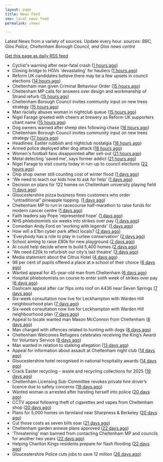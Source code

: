 ```yaml
---
layout: page
title: News Feed
seo: local news feed
permalink: /news

---
```


Latest News from a variety of sources. Update every hour.
_sources: BBC, Glos Police, Cheltenham Borough Council, and Glos news centre_

[Get this page as daily RSS feed](/daily.rss)

<!-- news_marker starts -->
- Cyclist's warning after near-fatal crash ([1 hours ago](https://www.bbc.com/news/articles/c1wd823zgjro))
- Closing bridge to HGVs 'devastating' for hauliers ([1 hours ago](https://www.bbc.com/news/articles/cjewdd2xz7qo))
- Reform UK candidates believe there may be a few upsets in council elections ([14 hours ago](https://gloucesternewscentre.co.uk/reform-uk-candidates-believe-there-may-be-a-few-upsets-in-council-elections/))
- Cheltenham man given Criminal Behaviour Order ([15 hours ago](https://gloucesternewscentre.co.uk/cheltenham-man-given-criminal-behaviour-order/))
- Cheltenham MP calls for answers over design and workmanship of Strand refurb ([15 hours ago](https://gloucesternewscentre.co.uk/cheltenham-mp-calls-for-answers-over-design-and-workmanship-of-strand-refurb/))
- Cheltenham Borough Council invites community input on new trees strategy ([15 hours ago](https://gloucesternewscentre.co.uk/cheltenham-borough-council-invites-community-input-on-new-trees-strategy/))
- Man racially abuses woman in nightclub queue ([15 hours ago](https://gloucesternewscentre.co.uk/man-racially-abuses-woman-in-nightclub-queue/))
- Nigel Farage greeted with cheers at brewery as Reform UK supporters chant name ([15 hours ago](https://gloucesternewscentre.co.uk/nigel-farage-greeted-with-cheers-at-brewery-as-reform-uk-supporters-chant-name/))
- Dog owners warned after sheep dies following chase ([16 hours ago](https://www.bbc.com/news/articles/c5y65vdyevko))
- Cheltenham Borough Council invites community input on new trees strategy ([17 hours ago](https://www.cheltenham.gov.uk/news/article/3005/cheltenham_borough_council_invites_community_input_on_new_trees_strategy))
- Headlines: Easter rubbish and nightclub nostalgia ([18 hours ago](https://www.bbc.com/news/articles/c30q14p77l9o))
- Armed police deployed after dog attack ([18 hours ago](https://www.bbc.com/news/articles/c4g8r1pey3do))
- Women's football fans disappointed after sell-out ([21 hours ago](https://www.bbc.com/news/articles/cgkg8d2gklvo))
- Metal detecting 'saved me', says former addict ([21 hours ago](https://www.bbc.com/news/articles/cr4nqy0qpq1o))
- Nigel Farage to visit county today in run-up to council elections ([22 hours ago](https://gloucesternewscentre.co.uk/nigel-farage-to-visit-county-today-in-run-up-to-council-elections/))
- Chip shop owner still counting cost of winter flood ([1 days ago](https://www.bbc.com/news/articles/clyw6p36n6go))
- 'We need to teach our kids how to ask for help' ([1 days ago](https://www.bbc.com/news/articles/cq6781d79q1o))
- Decision on plans for 122 homes on Cheltenham university playing field ([1 days ago](https://gloucesternewscentre.co.uk/decision-on-plans-for-122-homes-on-cheltenham-university-playing-field/))
- Gloucestershire pizza business fines customers who order “untraditional” pineapple topping. ([1 days ago](https://gloucesternewscentre.co.uk/gloucestershire-pizza-business-fines-customers-who-order-untraditional-pineapple-topping/))
- Cheltenham MP to run in racecourse half-marathon to raise funds for modern cancer centre ([1 days ago](https://gloucesternewscentre.co.uk/cheltenham-mp-to-run-in-racecourse-half-marathon-to-raise-funds-for-modern-cancer-centre/))
- Faith leaders say Pope 'represented hope' ([1 days ago](https://www.bbc.com/news/articles/cjew1v30ej8o))
- NHS phlebotomists six weeks into strikes over pay ([1 days ago](https://www.bbc.com/news/articles/cly81x3zz2mo))
- Comedian Andy Ford on 'working with legends' ([1 days ago](https://www.bbc.com/news/videos/c1me7r8px1vo))
- How will a £1bn cyber park affect locals? ([2 days ago](https://www.bbc.com/news/articles/c86jjggz1gwo))
- 'Everybody has a role to play in curlew conservation' ([2 days ago](https://www.bbc.com/news/articles/c20x1l39q77o))
- School aiming to raise £80k for new playground ([2 days ago](https://www.bbc.com/news/articles/c2kvzvz0wlvo))
- AI could help decide where to build 5,400 homes ([2 days ago](https://www.bbc.com/news/articles/c1me8kx4e2mo))
- 'We need £20k to refurbish our city's last theatre' ([3 days ago](https://www.bbc.com/news/articles/ce92rln7292o))
- Media statement about the Citrus Hotel ([4 days ago](https://www.cheltenham.gov.uk/news/article/3004/media_statement_about_the_citrus_hotel))
- 98 per cent of pupils offered a place at a school of their choice ([6 days ago](https://gloucesternewscentre.co.uk/98-per-cent-of-pupils-offered-a-place-at-a-school-of-their-choice/))
- Wanted appeal for 45-year-old man from Cheltenham ([6 days ago](https://gloucesternewscentre.co.uk/wanted-appeal-for-45-year-old-man-from-cheltenham/))
- Hospital phlebotomists on course to enter sixth week of strikes over pay ([6 days ago](https://gloucesternewscentre.co.uk/hospital-phlebotomists-on-course-to-enter-sixth-week-of-strikes-over-pay/))
- Dashcam appeal after car flips onto roof on A436 near Seven Springs ([7 days ago](https://gloucesternewscentre.co.uk/dashcam-appeal-after-car-flips-onto-roof-on-a436-near-seven-springs/))
- Six-week consultation now live for Leckhampton with Warden Hill neighbourhood plan ([7 days ago](https://gloucesternewscentre.co.uk/six-week-consultation-now-live-for-leckhampton-with-warden-hill-neighbourhood-plan-2/))
- Six-week consultation now live for Leckhampton with Warden Hill neighbourhood plan ([7 days ago](https://www.cheltenham.gov.uk/news/article/3003/six-week_consultation_now_live_for_leckhampton_with_warden_hill_neighbourhood_plan))
- Appeal to locate wanted man Mason McConnon from Cheltenham ([8 days ago](https://gloucesternewscentre.co.uk/appeal-to-locate-wanted-man-mason-mcconnon-from-cheltenham/))
- Man charged with offences related to hunting with dogs ([8 days ago](https://gloucesternewscentre.co.uk/man-charged-with-offences-related-to-hunting-with-dogs/))
- Cheltenham Welcomes Refugees celebrates receiving the King’s Award for Voluntary Service ([9 days ago](https://gloucesternewscentre.co.uk/cheltenham-welcomes-refugees-celebrates-receiving-the-kings-award-for-voluntary-service/))
- Man wanted in relation to stalking allegation ([13 days ago](https://gloucesternewscentre.co.uk/man-wanted-in-relation-to-stalking-allegation/))
- Appeal for information about assault at Cheltenham night club ([14 days ago](https://gloucesternewscentre.co.uk/appeal-for-information-about-assault-at-cheltenham-night-club/))
- Gloucestershire hotel recognised in national hospitality awards ([14 days ago](https://gloucesternewscentre.co.uk/gloucestershire-hotel-recognised-in-national-hospitality-awards/))
- Crack Easter recycling – waste and recycling collections for 2025 ([19 days ago](https://www.cheltenham.gov.uk/news/article/3002/crack_easter_recycling_%E2%80%93_waste_and_recycling_collections_for_2025))
- Cheltenham Licensing Sub-Committee revokes private hire driver’s licence due to safety concerns ([19 days ago](https://www.cheltenham.gov.uk/news/article/3001/cheltenham_licensing_sub-committee_revokes_private_hire_drivers_licence_due_to_safety_concerns))
- Wanted woman is arrested after handing herself into police ([20 days ago](https://gloucesternewscentre.co.uk/wanted-woman-is-arrested-after-handing-herself-into-police/))
- CCTV appeal following theft of cigarettes and vapes from Cheltenham shop ([20 days ago](https://gloucesternewscentre.co.uk/cctv-appeal-following-theft-of-cigarettes-and-vapes-from-cheltenham-shop/))
- Plans for 5,000 homes on farmland near Sharpness & Berkeley ([20 days ago](https://www.bbc.co.uk/sounds/play/p0l1v3k3))
- Cut those costs as seven bills soar ([21 days ago](https://www.bbc.co.uk/sounds/play/p0l1mstk))
- Cheltenham garden annexe plans approved ([22 days ago](https://gloucesternewscentre.co.uk/cheltenham-garden-annexe-plans-approved/))
- ‘Threatening’ man banned from contacting Cheltenham MP and councils for another two years ([22 days ago](https://gloucesternewscentre.co.uk/threatening-man-banned-from-contacting-cheltenham-mp-and-councils-for-another-two-years/))
- Helping Charlton Kings residents prepare for flash flooding ([22 days ago](https://www.cheltenham.gov.uk/news/article/3000/helping_charlton_kings_residents_prepare_for_flash_flooding))
- Gloucestershire Police cuts jobs to save 12 million ([26 days ago](https://www.bbc.co.uk/sounds/play/p0l0mzhx))

<!-- news_marker ends -->
